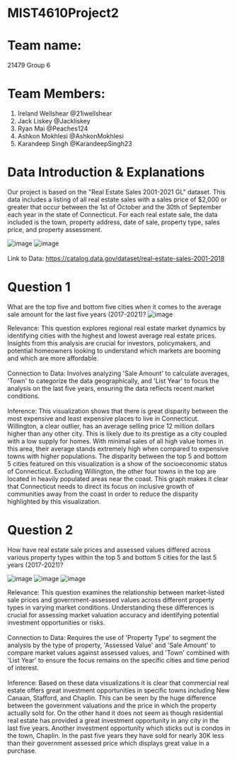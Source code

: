 # MIST4610Project2
# Team name:
21479 Group 6
# Team Members:
1. Ireland Wellshear @21iwellshear
2. Jack Liskey @Jackliskey
3. Ryan Mai @Peaches124
4. Ashkon Mokhlesi  @AshkonMokhlesi
5. Karandeep Singh @KarandeepSingh23
# Data Introduction & Explanations
Our project is based on the "Real Estate Sales 2001-2021 GL" dataset. This data includes a listing of all real estate sales with a sales price of $2,000 or greater that occur between the 1st of October and the 30th of September each year in the state of Connecticut. For each real estate sale, the data included is the town, property address, date of sale, property type, sales price, and property assessment. 


![image](https://github.com/21iwellshear/MIST-4610-Project-2/assets/150079987/47f24226-db48-4a84-8b68-67a51fd3b0f2)
![image](https://github.com/21iwellshear/MIST-4610-Project-2/assets/150079987/bdc5600b-6b9a-4695-b678-3b49240e499d)
\
\
Link to Data: https://catalog.data.gov/dataset/real-estate-sales-2001-2018 


# Question 1
What are the top five and bottom five cities when it comes to the average sale amount for the last five years (2017-2021)?
![image](https://github.com/21iwellshear/MIST-4610-Project-2/assets/150079987/3ae9d0e5-1a67-4029-bf11-087fb0991d93)


Relevance: This question explores regional real estate market dynamics by identifying cities with the highest and lowest average real estate prices. Insights from this analysis are crucial for investors, policymakers, and potential homeowners looking to understand which markets are booming and which are more affordable.
\
\
Connection to Data: Involves analyzing 'Sale Amount' to calculate averages, 'Town' to categorize the data geographically, and 'List Year' to focus the analysis on the last five years, ensuring the data reflects recent market conditions.
\
\
Inference: This visualization shows that there is great disparity between the most expensive and least expensive places to live in Connecticut. Willington, a clear outlier, has an average selling price 12 million dollars higher than any other city. This is likely due to its prestige as a city coupled with a low supply for homes. With minimal sales of all high value homes in this area, their average stands extremely high when compared to expensive towns with higher populations. The disparity between the top 5 and bottom 5 cities featured on this visualization is a show of the socioeconomic status of Connecticut. Excluding Willington, the other four towns in the top are located in heavily populated areas near the coast. This graph makes it clear that Connecticut needs to direct its focus on inclusive growth of communities away from the coast in order to reduce the disparity highlighted by this visualization.

# Question 2
How have real estate sale prices and assessed values differed across various property types within the top 5 and bottom 5 cities for the last 5 years (2017-2021)? 


![image](https://github.com/21iwellshear/MIST-4610-Project-2/assets/150079987/c3ee4530-06e0-44a7-bd6f-c8eb28c3e248)
![image](https://github.com/21iwellshear/MIST-4610-Project-2/assets/150079987/8f116da8-91c7-4a7d-88a1-df9a5818df04)
![image](https://github.com/21iwellshear/MIST-4610-Project-2/assets/150079987/6f3d2dc5-1989-4dfa-996d-73d28854e193)


Relevance: This question examines the relationship between market-listed sale prices and government-assessed values across different property types in varying market conditions. Understanding these differences is crucial for assessing market valuation accuracy and identifying potential investment opportunities or risks.
\
\
Connection to Data: Requires the use of 'Property Type' to segment the analysis by the type of property, 'Assessed Value' and 'Sale Amount' to compare market values against assessed values, and 'Town' combined with 'List Year' to ensure the focus remains on the specific cities and time period of interest.
\
\
Inference: Based on these data visualizations it is clear that commercial real estate offers great investment opportunities in specific towns including New Canaan, Stafford, and Chaplin. This can be seen by the huge difference between the government valuations and the price in which the property actually sold for. On the other hand it does not seem as though residential real estate has provided a great investment opportunity in any city in the last five years. Another investment opportunity which sticks out is condos in the town, Chaplin. In the past five years they have sold for nearly 30K less than their government assessed price which displays great value in a purchase. 
